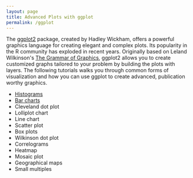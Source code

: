```yaml
---
layout: page
title: Advanced Plots with ggplot
permalink: /ggplot
---
```


The [ggplot2](https://cran.r-project.org/web/packages/ggplot2/index.html) package, created by Hadley Wickham, offers a powerful graphics language for creating elegant and complex plots. Its popularity in the R community has exploded in recent years. Originally based on Leland Wilkinson's [The Grammar of Graphics](https://www.amazon.com/Grammar-Graphics-Statistics-Computing/dp/0387245448/ref=sr_1_1?ie=UTF8&qid=1468184428&sr=8-1&keywords=grammar+of+graphics), ggplot2 allows you to create customized graphs tailored to your problem by building the plots with layers. The following tutorials walks you through common forms of visualization and how you can use ggplot to create advanced, publication worthy graphics.

- [Histograms](histograms)
- [Bar charts](barcharts)
- Cleveland dot plot
- Lolliplot chart
- Line chart
- Scatter plot
- Box plots
- Wilkinson dot plot
- Correlograms
- Heatmap
- Mosaic plot
- Geographical maps
- Small multiples
